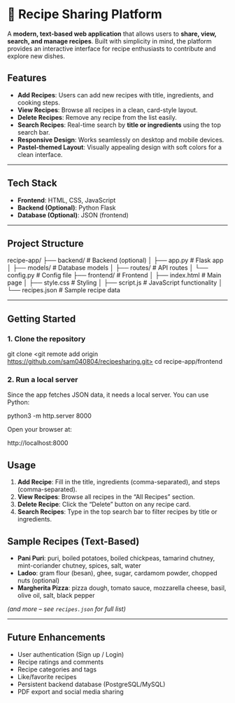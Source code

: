 

# 🍳 Recipe Sharing Platform

A **modern, text-based web application** that allows users to **share, view, search, and manage recipes**. Built with simplicity in mind, the platform provides an interactive interface for recipe enthusiasts to contribute and explore new dishes.



## **Features**

* **Add Recipes**: Users can add new recipes with title, ingredients, and cooking steps.
* **View Recipes**: Browse all recipes in a clean, card-style layout.
* **Delete Recipes**: Remove any recipe from the list easily.
* **Search Recipes**: Real-time search by **title or ingredients** using the top search bar.
* **Responsive Design**: Works seamlessly on desktop and mobile devices.
* **Pastel-themed Layout**: Visually appealing design with soft colors for a clean interface.

---

## **Tech Stack**

* **Frontend**: HTML, CSS, JavaScript
* **Backend (Optional)**: Python Flask 
* **Database (Optional)**: JSON (frontend)

---

## **Project Structure**


recipe-app/
 ├── backend/                  # Backend (optional)
 │   ├── app.py                # Flask app
 │   ├── models/               # Database models
 │   ├── routes/               # API routes
 │   └── config.py             # Config file
 ├── frontend/                 # Frontend
 │   ├── index.html            # Main page
 │   ├── style.css             # Styling
 │   ├── script.js             # JavaScript functionality
 │   └── recipes.json          # Sample recipe data


---

## **Getting Started**

### **1. Clone the repository**


git clone <git remote add origin https://github.com/sam040804/recipesharing.git>
cd recipe-app/frontend


### **2. Run a local server**

Since the app fetches JSON data, it needs a local server. You can use Python:

python3 -m http.server 8000


Open your browser at:


http://localhost:8000


## **Usage**

1. **Add Recipe**: Fill in the title, ingredients (comma-separated), and steps (comma-separated).
2. **View Recipes**: Browse all recipes in the “All Recipes” section.
3. **Delete Recipe**: Click the “Delete” button on any recipe card.
4. **Search Recipes**: Type in the top search bar to filter recipes by title or ingredients.




## **Sample Recipes (Text-Based)**

* **Pani Puri**: puri, boiled potatoes, boiled chickpeas, tamarind chutney, mint-coriander chutney, spices, salt, water
* **Ladoo**: gram flour (besan), ghee, sugar, cardamom powder, chopped nuts (optional)
* **Margherita Pizza**: pizza dough, tomato sauce, mozzarella cheese, basil, olive oil, salt, black pepper

*(and more – see `recipes.json` for full list)*

---

## **Future Enhancements**

* User authentication (Sign up / Login)
* Recipe ratings and comments
* Recipe categories and tags
* Like/favorite recipes
* Persistent backend database (PostgreSQL/MySQL)
* PDF export and social media sharing


